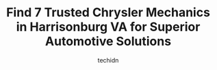 ---
layout: ampstory
image: https://images.unsplash.com/photo-1627404760301-8efc143749c8?ixlib=rb-4.0.3&ixid=MnwxMjA3fDB8MHxwaG90by1wYWdlfHx8fGVufDB8fHx8&auto=format&fit=crop&w=640&h=853&q=80
author: techidn
featured: false
description: For top-quality automotive repairs and maintenance, visit the 7 best Chrysler Mechanic in Harrisonburg VA, USA. Their reputation for excellence and their dedication to customer satisfaction 
title: Find 7 Trusted Chrysler Mechanics in Harrisonburg VA for Superior Automotive Solutions
cover:
   title: Find 7 Trusted Chrysler Mechanics in Harrisonburg VA for Superior Automotive Solutions
   subtitle: Rickpate
   background: https://images.unsplash.com/photo-1627404760301-8efc143749c8?ixlib=rb-4.0.3&ixid=MnwxMjA3fDB8MHxwaG90by1wYWdlfHx8fGVufDB8fHx8&auto=format&fit=crop&w=640&h=853&q=80

pages: 
 - layout: thirds
   top: <h1>#1 Firestone Complete Auto Care</h1>
   bottom: "<p>I went yesterday on a Sunday within an hour of closing. Their website indicated they had a certain car battery I needed and it was at a price I was willing to pay ($170) </p>"
   background: https://www.knot35.com/toplist/wp-content/uploads/2023/06/best-chrysler-mechanic-1-in-harrisonburg-va-1685841699.jpeg
   backgroundblur: true
 - layout: thirds
   top: <h1>#2 Route 11 Automotive Repair</h1>
   bottom: "<p>49 Log Homes Dr, Harrisonburg, VA 22801, United States</p>"
   background: https://www.knot35.com/toplist/wp-content/uploads/2023/06/best-chrysler-mechanic-2-in-harrisonburg-va-1685841699.jpeg
   cta:
      link: https://www.knot35.com/toplist/find-7-trusted-chrysler-mechanics-in-harrisonburg-va-for-superior-automotive-solutions/
      text: Find 7 Trusted Chrysler Mechanics in Harrisonburg VA for Superior Automotive Solutions
 - layout: thirds
   top: <h1>#3 Car ER</h1>
   bottom: "<p>1042 W Market St, Harrisonburg, VA 22801, United States</p>"
   background: https://www.knot35.com/toplist/wp-content/uploads/2023/06/best-chrysler-mechanic-3-in-harrisonburg-va-1685841700.jpeg
   cta:
      link: https://www.knot35.com/toplist/find-7-trusted-chrysler-mechanics-in-harrisonburg-va-for-superior-automotive-solutions/
      text: Find 7 Trusted Chrysler Mechanics in Harrisonburg VA for Superior Automotive Solutions
 - layout: thirds
   top: <h1>#4 Liberty Auto Service & ALs Tires</h1>
   bottom: "<p>764 E Market St, Harrisonburg, VA 22801, United States</p>"
   background: https://images.unsplash.com/photo-1527067829737-402993088e6b?ixlib=rb-4.0.3&ixid=MnwxMjA3fDB8MHxwaG90by1wYWdlfHx8fGVufDB8fHx8&auto=format&fit=crop&w=640&h=853&q=80
   cta:
      link: https://www.knot35.com/toplist/find-7-trusted-chrysler-mechanics-in-harrisonburg-va-for-superior-automotive-solutions/
      text: Find 7 Trusted Chrysler Mechanics in Harrisonburg VA for Superior Automotive Solutions
 - layout: thirds
   top: <h1>#5 Blue Ridge Automotive</h1>
   bottom: "<p>1790 Harpine Hwy, Harrisonburg, VA 22802, United States</p>"
   background: https://images.unsplash.com/photo-1574169208507-84376144848b?ixlib=rb-4.0.3&ixid=MnwxMjA3fDB8MHxwaG90by1wYWdlfHx8fGVufDB8fHx8&auto=format&fit=crop&w=640&h=853&q=80
   cta:
      link: https://www.knot35.com/toplist/find-7-trusted-chrysler-mechanics-in-harrisonburg-va-for-superior-automotive-solutions/
      text: Find 7 Trusted Chrysler Mechanics in Harrisonburg VA for Superior Automotive Solutions
 - layout: thirds
   top: <h1>#6 Jenkins Automotive Service & Tire Center</h1>
   bottom: "<p>101 Rocco Ave, Harrisonburg, VA 22801, United States</p>"
   background: https://images.unsplash.com/photo-1599422314077-f4dfdaa4cd09?ixlib=rb-4.0.3&ixid=MnwxMjA3fDB8MHxwaG90by1wYWdlfHx8fGVufDB8fHx8&auto=format&fit=crop&w=640&h=853&q=80
   cta:
      link: https://www.knot35.com/toplist/find-7-trusted-chrysler-mechanics-in-harrisonburg-va-for-superior-automotive-solutions/
      text: Find 7 Trusted Chrysler Mechanics in Harrisonburg VA for Superior Automotive Solutions
 - layout: thirds
   top: <h1>#7 Integrity Auto Service</h1>
   bottom: "<p>296 Monroe St Suite 102, Harrisonburg, VA 22802, United States</p>"
   background: https://images.unsplash.com/photo-1567095761054-7a02e69e5c43?ixlib=rb-4.0.3&ixid=MnwxMjA3fDB8MHxwaG90by1wYWdlfHx8fGVufDB8fHx8&auto=format&fit=crop&w=640&h=853&q=80
   cta:
      link: https://www.knot35.com/toplist/find-7-trusted-chrysler-mechanics-in-harrisonburg-va-for-superior-automotive-solutions/
      text: Find 7 Trusted Chrysler Mechanics in Harrisonburg VA for Superior Automotive Solutions
 - layout: thirds
   middle: Continue reading...
   background: https://images.unsplash.com/photo-1564951434112-64d74cc2a2d7?ixlib=rb-4.0.3&ixid=MnwxMjA3fDB8MHxwaG90by1wYWdlfHx8fGVufDB8fHx8&auto=format&fit=crop&w=640&h=853&q=80
   cta:
      link: https://www.knot35.com/toplist/find-7-trusted-chrysler-mechanics-in-harrisonburg-va-for-superior-automotive-solutions/
      text: Find 7 Trusted Chrysler Mechanics in Harrisonburg VA for Superior Automotive Solutions
      
---